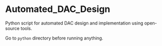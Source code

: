 # Automated_DAC_Design
Python script for automated DAC design and implementation using open-source tools.

Go to `python` directory before running anything.
